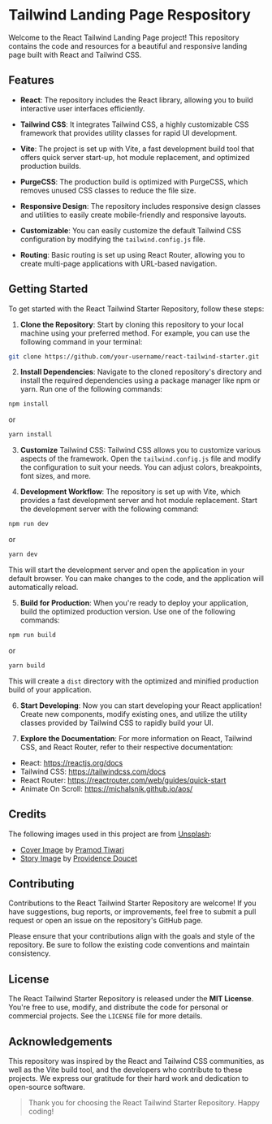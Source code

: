 # Tailwind Landing Page Respository

Welcome to the React Tailwind Landing Page project! This repository contains the code and resources for a beautiful and responsive landing page built with React and Tailwind CSS.

## Features

* **React**: The repository includes the React library, allowing you to build interactive user interfaces efficiently.

* **Tailwind CSS**: It integrates Tailwind CSS, a highly customizable CSS framework that provides utility classes for rapid UI development.
* **Vite**: The project is set up with Vite, a fast development build tool that offers quick server start-up, hot module replacement, and optimized production builds.

* **PurgeCSS**: The production build is optimized with PurgeCSS, which removes unused CSS classes to reduce the file size.

* **Responsive Design**: The repository includes responsive design classes and utilities to easily create mobile-friendly and responsive layouts.

* **Customizable**: You can easily customize the default Tailwind CSS configuration by modifying the `tailwind.config.js` file.

* **Routing**: Basic routing is set up using React Router, allowing you to create multi-page applications with URL-based navigation.



## Getting Started

To get started with the React Tailwind Starter Repository, follow these steps:

1. **Clone the Repository**: Start by cloning this repository to your local machine using your preferred method. For example, you can use the following command in your terminal:

```bash
git clone https://github.com/your-username/react-tailwind-starter.git
```


2. **Install Dependencies**: Navigate to the cloned repository's directory and install the required dependencies using a package manager like npm or yarn. Run one of the following commands:

```bash
npm install
```

or

```bash
yarn install
```

3. **Customize** Tailwind CSS: Tailwind CSS allows you to customize various aspects of the framework. Open the `tailwind.config.js` file and modify the configuration to suit your needs. You can adjust colors, breakpoints, font sizes, and more.

4. **Development Workflow**: The repository is set up with Vite, which provides a fast development server and hot module replacement. Start the development server with the following command:

```bash
npm run dev
```

or

```bash
yarn dev
```

This will start the development server and open the application in your default browser. You can make changes to the code, and the application will automatically reload.

5. **Build for Production**: When you're ready to deploy your application, build the optimized production version. Use one of the following commands:


```bash
npm run build
```

or

```bash
yarn build
```

This will create a `dist` directory with the optimized and minified production build of your application.

6. **Start Developing**: Now you can start developing your React application! Create new components, modify existing ones, and utilize the utility classes provided by Tailwind CSS to rapidly build your UI.

7. **Explore the Documentation**: For more information on React, Tailwind CSS, and React Router, refer to their respective documentation:

* React: https://reactjs.org/docs
* Tailwind CSS: https://tailwindcss.com/docs
* React Router: https://reactrouter.com/web/guides/quick-start
* Animate On Scroll: https://michalsnik.github.io/aos/

## Credits

The following images used in this project are from [Unsplash](https://unsplash.com):

- [Cover Image](https://unsplash.com/photos/VlgYg9QZd0E) by [Pramod Tiwari](https://unsplash.com/@pramodtiwari)
- [Story Image](https://unsplash.com/photos/FjwtL3YSZ9U) by [Providence Doucet](https://unsplash.com/@providence)

## Contributing

Contributions to the React Tailwind Starter Repository are welcome! If you have suggestions, bug reports, or improvements, feel free to submit a pull request or open an issue on the repository's GitHub page.

Please ensure that your contributions align with the goals and style of the repository. Be sure to follow the existing code conventions and maintain consistency.

## License

The React Tailwind Starter Repository is released under the **MIT License**. You're free to use, modify, and distribute the code for personal or commercial projects. See the `LICENSE` file for more details.

## Acknowledgements

This repository was inspired by the React and Tailwind CSS communities, as well as the Vite build tool, and the developers who contribute to these projects. We express our gratitude for their hard work and dedication to open-source software.

> Thank you for choosing the React Tailwind Starter Repository. Happy coding!
